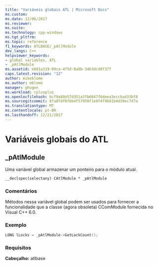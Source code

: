 ```yaml
---
title: "Variáveis globais ATL | Microsoft Docs"
ms.custom: 
ms.date: 12/06/2017
ms.reviewer: 
ms.suite: 
ms.technology: cpp-windows
ms.tgt_pltfrm: 
ms.topic: reference
f1_keywords: ATLBASE/_pAtlModule
dev_langs: C++
helpviewer_keywords:
- global variables, ATL
- _pAtlModule
ms.assetid: e881a319-99ca-4f5d-8a0b-34b3dcd0f37f
caps.latest.revision: "12"
author: mikeblome
ms.author: mblome
manager: ghogen
ms.workload: cplusplus
ms.openlocfilehash: bcf9a88e57d351a3fb6647f6deea3eccbad33bf8
ms.sourcegitcommit: 8fa8fdf0fbb4f57950f1e8f4f9b81b4d39ec7d7a
ms.translationtype: MT
ms.contentlocale: pt-BR
ms.lasthandoff: 12/21/2017
---
```

# <a name="atl-global-variables"></a>Variáveis globais do ATL

## <a name="patlmodule"></a>_pAtlModule  
Uma variável global armazenar um ponteiro para o módulo atual.  

```cpp  
__declspec(selectany) CAtlModule * _pAtlModule  
```  
### <a name="remarks"></a>Comentários  
Métodos nessa variável global podem ser usados para fornecer a funcionalidade que a classe (agora obsoleta) CComModule fornecida no Visual C++ 6.0.

### <a name="example"></a>Exemplo  

```cpp  
LONG lLocks = _pAtlModule->GetLockCount();  
```  
### <a name="requirements"></a>Requisitos  
 **Cabeçalho:** atlbase  

